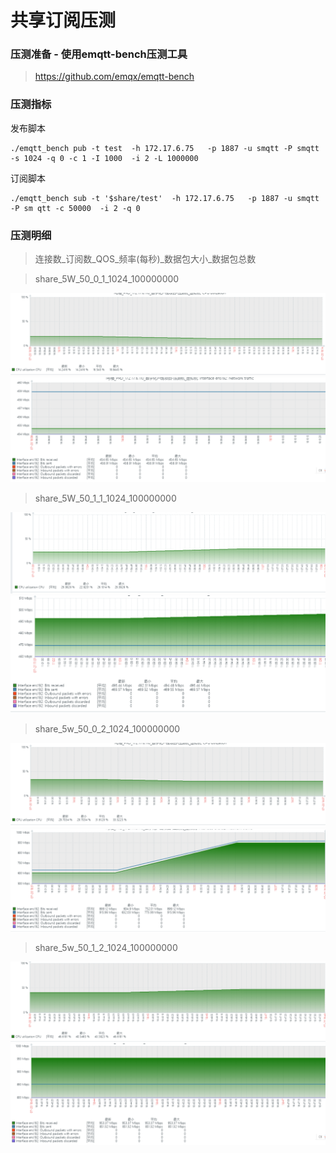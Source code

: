 # 共享订阅压测

### 压测准备 - 使用emqtt-bench压测工具
>https://github.com/emqx/emqtt-bench

### 压测指标

发布脚本
```
./emqtt_bench pub -t test  -h 172.17.6.75   -p 1887 -u smqtt -P smqtt -s 1024 -q 0 -c 1 -I 1000  -i 2 -L 1000000
```
订阅脚本
```
./emqtt_bench sub -t '$share/test'  -h 172.17.6.75   -p 1887 -u smqtt -P sm qtt -c 50000  -i 2 -q 0
```

### 压测明细
>连接数_订阅数_QOS_频率(每秒)_数据包大小_数据包总数

> share_5W_50_0_1_1024_100000000

![share_1.png](../../assets/images/test/share_1.png)
![share_2.png](../../assets/images/test/share_2.png)

> share_5W_50_1_1_1024_100000000

![share_3.png](../../assets/images/test/share_3.png)
![share_4.png](../../assets/images/test/share_4.png)

> share_5w_50_0_2_1024_100000000

![share_5.png](../../assets/images/test/share_5.png)
![share_6.png](../../assets/images/test/share_6.png)

> share_5w_50_1_2_1024_100000000

![share_7.png](../../assets/images/test/share_7.png)
![share_8.png](../../assets/images/test/share_8.png)
